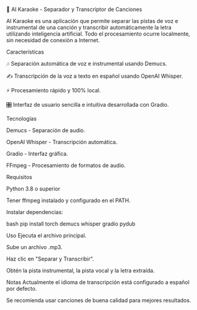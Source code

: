 🎤 AI Karaoke - Separador y Transcriptor de Canciones

AI Karaoke es una aplicación que permite separar las pistas de voz e instrumental de una canción y transcribir automáticamente la letra utilizando inteligencia artificial.
Todo el procesamiento ocurre localmente, sin necesidad de conexión a Internet.

Características

🎶 Separación automática de voz e instrumental usando Demucs.

✍️ Transcripción de la voz a texto en español usando OpenAI Whisper.

⚡ Procesamiento rápido y 100% local.

🎛️ Interfaz de usuario sencilla e intuitiva desarrollada con Gradio.

Tecnologías

Demucs - Separación de audio.

OpenAI Whisper - Transcripción automática.

Gradio - Interfaz gráfica.

FFmpeg - Procesamiento de formatos de audio.

Requisitos

Python 3.8 o superior

Tener ffmpeg instalado y configurado en el PATH.

Instalar dependencias:

bash
pip install torch demucs whisper gradio pydub


Uso
Ejecuta el archivo principal.

Sube un archivo .mp3.

Haz clic en "Separar y Transcribir".

Obtén la pista instrumental, la pista vocal y la letra extraída.

Notas
Actualmente el idioma de transcripción está configurado a español por defecto.

Se recomienda usar canciones de buena calidad para mejores resultados.
